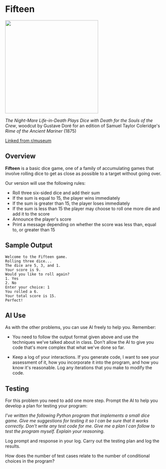# Fifteen

<img src="https://preview.redd.it/gustave-dor%C3%A9-the-night-mare-life-in-death-plays-dice-with-v0-mjuyk0eqiwkb1.jpg?auto=webp&s=3f727b48c0a49bff7cd70a01cb41160a5ccbfc4a" width="300px" />

*The Night-Mare Life-in-Death Plays Dice with Death for the Souls of the Crew*, woodcut by Gustave Doré for an edition of Samuel Taylor Coleridge's *Rime of the Ancient Mariner* (1875)

[Linked from r/museum](https://www.reddit.com/r/museum/comments/163va3r/gustave_dor%C3%A9_the_nightmare_lifeindeath_plays_dice/)

## Overview

**Fifteen** is a basic dice game, one of a family of accumulating games that involve rolling dice to get as close as possible to a target without going over.

Our version will use the following rules:

- Roll three six-sided dice and add their sum
- If the sum is equal to 15, the player wins immediately
- If the sum is greater than 15, the player loses immediately
- If the sum is less than 15 the player may choose to roll one more die and add it to the score
- Announce the player's score
- Print a message depending on whether the score was less than, equal to, or greater than 15

## Sample Output

```
Welcome to the Fifteen game.
Rolling three dice...
The dice are 5, 3, and 1.
Your score is 9.
Would you like to roll again?
1. Yes
2. No
Enter your choice: 1
You rolled a 6.
Your total score is 15.
Perfect!
```

## AI Use

As with the other problems, you can use AI freely to help you. Remember:

- You need to follow the output format given above and use the techniques we've talked about in class. Don't allow the AI to give you code that's more complex that what we've done so far.

- Keep a log of your interactions. If you generate code, I want to see your assessment of it, how you incorporate it into the program, and how you know it's reasonable. Log any iterations that you make to modify the code.

## Testing

For this problem you need to add one more step. Prompt the AI to help you develop a plan for testing your program:

*I've written the following Python program that implements a small dice game.*
*<PASTE PROGRAM HERE>*
*Give me suggestions for testing it so I can be sure that it works correctly. Don't write any test code for me. Give me a plan I can follow to test the program myself. Explain your reasoning.*

Log prompt and response in your log. Carry out the testing plan and log the results.

How does the number of test cases relate to the number of conditional choices in the program?
